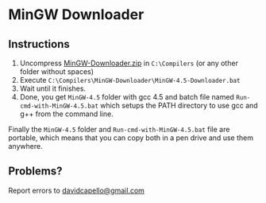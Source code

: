 # MinGW Downloader

## Instructions

1. Uncompress [MinGW-Downloader.zip](http://dacap.com.ar/files/MinGW-Downloader.zip)
   in `C:\Compilers` (or any other folder without spaces)
2. Execute `C:\Compilers\MinGW-Downloader\MinGW-4.5-Downloader.bat`
3. Wait until it finishes.
4. Done, you get `MinGW-4.5` folder with gcc 4.5 and batch file
   named `Run-cmd-with-MinGW-4.5.bat` which setups the PATH directory
   to use gcc and g++ from the command line.

Finally the `MinGW-4.5` folder and `Run-cmd-with-MinGW-4.5.bat` file
are portable, which means that you can copy both in a pen drive and
use them anywhere.

## Problems?

Report errors to davidcapello@gmail.com
